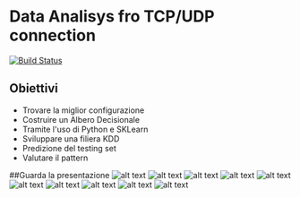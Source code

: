 # Data Analisys fro TCP/UDP connection

[![Build Status](https://travis-ci.org/joemccann/dillinger.svg?branch=master)](https://travis-ci.org/joemccann/dillinger)

## Obiettivi

- Trovare la miglior configurazione
- Costruire un Albero Decisionale
- Tramite l'uso di Python e SKLearn
- Sviluppare una filiera KDD
- Predizione del testing set
- Valutare il pattern

##Guarda la presentazione
![alt text](https://github.com/chris190698/dataAnalisys/blob/main/Progetto%20analisi%20dei%20dati%20per%20la%20sicurezza_page-0001.jpg)
![alt text](https://github.com/chris190698/dataAnalisys/blob/main/Progetto%20analisi%20dei%20dati%20per%20la%20sicurezza_page-0002.jpg)
![alt text](https://github.com/chris190698/dataAnalisys/blob/main/Progetto%20analisi%20dei%20dati%20per%20la%20sicurezza_page-0003.jpg)
![alt text](https://github.com/chris190698/dataAnalisys/blob/main/Progetto%20analisi%20dei%20dati%20per%20la%20sicurezza_page-0004.jpg)
![alt text](https://github.com/chris190698/dataAnalisys/blob/main/Progetto%20analisi%20dei%20dati%20per%20la%20sicurezza_page-0005.jpg)
![alt text](https://github.com/chris190698/dataAnalisys/blob/main/Progetto%20analisi%20dei%20dati%20per%20la%20sicurezza_page-0006.jpg)
![alt text](https://github.com/chris190698/dataAnalisys/blob/main/Progetto%20analisi%20dei%20dati%20per%20la%20sicurezza_page-0007.jpg)
![alt text](https://github.com/chris190698/dataAnalisys/blob/main/Progetto%20analisi%20dei%20dati%20per%20la%20sicurezza_page-0008.jpg)
![alt text](https://github.com/chris190698/dataAnalisys/blob/main/Progetto%20analisi%20dei%20dati%20per%20la%20sicurezza_page-0009.jpg)
![alt text](https://github.com/chris190698/dataAnalisys/blob/main/Progetto%20analisi%20dei%20dati%20per%20la%20sicurezza_page-0010.jpg)
